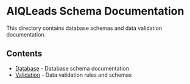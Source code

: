 # AIQLeads Schema Documentation

This directory contains database schemas and data validation documentation.

## Contents

- [Database](database.md) - Database schema documentation
- [Validation](validation.md) - Data validation rules and schemas